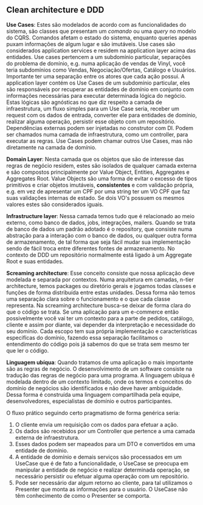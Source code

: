 ## Clean architecture e DDD

**Use Cases**: Estes são modelados de acordo com as funcionalidades do sistema, são classes que presentam um *comando* ou uma *query* no modelo do CQRS. Comandos afetam o estado do sistema, enquanto queries apenas puxam informações de algum lugar e são imutáveis. Use cases são considerados application services e residem na application layer acima das entidades. Use cases pertencem a um subdomínio particular, separações do problema de domínio, e.g. numa aplicação de vendas de Vinyl, você teria subdomínios como Vendas, Negociação/Ofertas, Catálogo e Usuários. Importante ter uma separação entre os atores que cada ação possui. A application layer contém os Use Cases de um subdomínio particular, eles são responsáveis por recuperar as entidades de domínio em conjunto com informações necessárias para executar determinada lógica do negócio. Estas lógicas são agnósticas no que diz respeito a camada de infraestrutura, um fluxo simples para um Use Case seria, receber um request com os dados de entrada, converter ele para entidades de domínio, realizar alguma operação, persistir esse objeto com um repositório. Dependências externas podem ser injetadas no construtor com DI. Podem ser chamados numa camada de infraestrutura, como um controller, para executar as regras. Use Cases podem chamar outros Use Cases, mas não diretamente na camada de domínio. 

**Domain Layer**: Nesta camada que os objetos que são de interesse das regras de negócio residem, estes são isolados de qualquer camada externa e são compostos principalmente por Value Object, Entities, Aggregates e Aggregates Root. Value Objects são uma forma de evitar o excesso de tipos primitivos e criar objetos imutáveis, **consistentes** e com validação própria, e.g. em vez de apresentar um CPF por uma string ter um VO CPF que faz suas validações internas de estado. Se dois VO's possuem os mesmos valores estes são considerados iguais. 

**Infrastructure layer**: Nessa camada temos tudo que é relacionado ao meio externo, como banco de dados, jobs, integrações, mailers. Quando se trata de banco de dados um padrão adotado é o repository, que consiste numa abstração para a interação com o banco de dados, ou qualquer outra forma de armazenamento, de tal forma que seja fácil mudar sua implementação sendo de fácil troca entre diferentes fontes de armazenamento. No contexto de DDD um repositório normalmente está ligado à um Aggregate Root e suas entidades. 

**Screaming architecture**: Esse conceito consiste que nossa aplicação deve modelada e separada por contextos. Numa arquitetura em camadas, n-tier architecture, temos packages ou diretório gerais e jogamos todas classes e funções de forma distribuída entre estas unidades. Dessa forma não temos uma separação clara sobre o funcionamento e o que cada classe representa. Na screaming architecture busca-se deixar de forma clara do que o código se trata. Se uma aplicação para um e-commerce então possivelmente você vai ter um contexto para a parte de pedidos, catálogo, cliente e assim por diante, vai depender da interpretação e necessidade do seu domínio. Cada escopo tem sua própria implementação e características especifícas do domínio, fazendo essa separação facilitamos o entendimento do código pois já sabemos do que se trata sem mesmo ter que ler o código. 

**Linguagem ubíqua**: Quando tratamos de uma aplicação o mais importante são as regras de negócio. O desenvolvimento de um software consiste na tradução das regras de negócio para uma programa. A linguagem ubíqua é modelada dentro de um contexto limitado, onde os termos e conceitos do domínio de negócios são identificados e não deve haver ambiguidade. Dessa forma 
é construída uma linguagem compartilhada pela equipe, desenvolvedores, especialistas de domínio e outros participantes.

O fluxo prático seguindo certo pragmatismo de forma genérica seria:

1. O cliente envia um requisição com os dados para efetuar a ação.
2. Os dados são recebidos por um Controller que pertence a uma camada externa de infraestrutura.
3. Esses dados podem ser mapeados para um DTO e convertidos em uma entidade de domínio.
4. A entidade de domínio e demais serviços são processados em um UseCase que é de fato a funcionalidade, o UseCase se preocupa em manipular a entidade de negócio e realizar determinada operação, se necessário persistir ou efetuar alguma operação com um repositório.
5. Pode ser necessário dar algum retorno ao cliente, para tal utilizamos o Presenter que monta as informações para o usuário. O UseCase não têm conhecimento de como o Presenter se comporta.


